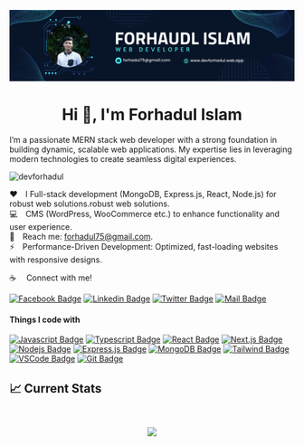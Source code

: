![logo](https://raw.githubusercontent.com/devforhadul/devforhadul/refs/heads/main/github_cover.png)
<h1 align="center">Hi 👋, I'm Forhadul Islam</h1>
<p >I’m a passionate MERN stack web developer with a strong foundation in building dynamic, scalable web applications. My expertise lies in leveraging modern technologies to create seamless digital experiences.</p>

<p align="left"> <img src="https://komarev.com/ghpvc/?username=devforhadul&label=Profile%20views&color=0e75b6&style=flat" alt="devforhadul" /> </p>

:hearts:&emsp;I Full-stack development (MongoDB, Express.js, React, Node.js) for robust web solutions.robust web solutions. <br/>
:computer:&emsp;CMS (WordPress, WooCommerce etc.) to enhance functionality and user experience. <br/>
:e-mail:&emsp;Reach me: forhadul75@gmail.com.<br/>
⚡&emsp;Performance-Driven Development: Optimized, fast-loading websites with responsive designs.

:coffee: &emsp;Connect with me!

[![Facebook Badge](https://img.shields.io/badge/Facebook-1877F2?style=for-the-badge&logo=facebook&logoColor=white)](https://www.facebook.com/forhadul75) [![Linkedin Badge](https://img.shields.io/badge/LinkedIn-0077B5?style=for-the-badge&logo=linkedin&logoColor=white)](https://www.linkedin.com/in/devforhadul/) [![Twitter Badge](https://img.shields.io/badge/Twitter-1DA1F2?style=for-the-badge&logo=twitter&logoColor=white)](https://x.com/forhadul75) [![Mail Badge](https://img.shields.io/badge/Gmail-D14836?style=for-the-badge&logo=gmail&logoColor=white)](mailto:forhadul75@gmail.com)


#### Things I code with

[![Javascript Badge](https://img.shields.io/badge/-Javascript-F0DB4F?style=for-the-badge&labelColor=black&logo=javascript&logoColor=F0DB4F)](#) [![Typescript Badge](https://img.shields.io/badge/-Typescript-007acc?style=for-the-badge&labelColor=black&logo=typescript&logoColor=007acc)](#) [![React Badge](https://img.shields.io/badge/-React-61DBFB?style=for-the-badge&labelColor=black&logo=react&logoColor=61DBFB)](#) [![Next.js Badge](https://img.shields.io/badge/next.js-000000?style=for-the-badge&logo=nextdotjs&logoColor=white)](#) [![Nodejs Badge](https://img.shields.io/badge/-Nodejs-3C873A?style=for-the-badge&labelColor=black&logo=node.js&logoColor=3C873A)](#) [![Express.js Badge](https://img.shields.io/badge/Express.js-000000?style=for-the-badge&logo=express&logoColor=white)](#) [![MongoDB Badge](https://img.shields.io/badge/MongoDB-4EA94B?style=for-the-badge&logo=mongodb&logoColor=white)](#) [![Tailwind Badge](https://img.shields.io/badge/Tailwind%20CSS-092749?style=for-the-badge&logo=tailwindcss&logoColor=06B6D4&labelColor=000000)](#) [![VSCode Badge](https://img.shields.io/badge/Visual_Studio-5C2D91?style=for-the-badge&logo=visual%20studio&logoColor=white)](#) [![Git Badge](https://img.shields.io/badge/Git-F05032?style=for-the-badge&logo=git&logoColor=white)](#)

## :chart_with_upwards_trend: Current Stats

<br />
<p align="center">
  <img width="60%" src="https://github-readme-streak-stats.herokuapp.com?user=mir-hussain&theme=react&hide_border=true&background=0D1117&stroke=0D1117&fire=FF1CF7&sideLabels=00F0FF&currStreakNum=FF1CF7&ring=FF1CF7&currStreakLabel=FF1CF7&sideNums=00F0FF" />
</p>


